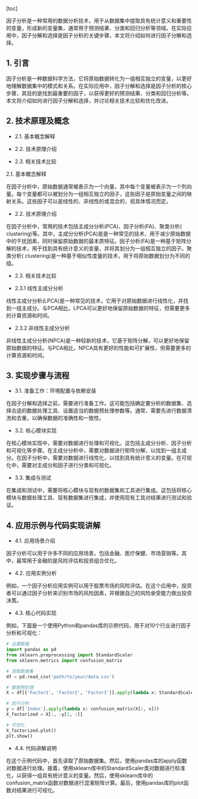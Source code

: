 
[toc]                    
                
                
因子分析是一种常用的数据分析技术，用于从数据集中提取具有统计意义和重要性的变量，形成新的变量集，通常用于预测结果、分类和回归分析等领域。在实际应用中，因子分解和选择是因子分析的关键步骤，本文将介绍如何进行因子分解和选择。

## 1. 引言

因子分析是一种数据科学方法，它将原始数据转化为一组相互独立的变量，以更好地理解数据集中的模式和关系。在实际应用中，因子分解和选择是因子分析的核心步骤，其目的是找到最重要的因子，以获得更好的预测结果、分类和回归分析等。本文将介绍如何进行因子分解和选择，并讨论相关技术比较和优化改进。

## 2. 技术原理及概念

- 2.1. 基本概念解释

- 2.2. 技术原理介绍

- 2.3. 相关技术比较

2.1. 基本概念解释

在因子分析中，原始数据通常被表示为一个向量，其中每个变量被表示为一个列向量。每个变量都可以被划分为一组相互独立的因子，这些因子是原始变量之间的映射关系。这些因子可以是线性的、非线性的或混合的，视具体情况而定。

- 2.2. 技术原理介绍

在因子分析中，常用的技术包括主成分分析(PCA)、因子分析(FA)、聚类分析( clustering)等。其中，主成分分析(PCA)是是一种常见的技术，用于减少原始数据中的干扰因素，同时保留原始数据的最本质特征。因子分析(FA)是一种基于矩阵分解的技术，用于找到具有统计意义的变量，并将其划分为一组相互独立的因子。聚类分析( clustering)是一种基于相似性度量的技术，用于将原始数据划分为不同的组。

- 2.3. 相关技术比较

- 2.3.1 线性主成分分析

线性主成分分析(LPCA)是一种常见的技术，它用于对原始数据进行线性化，并找到一组主成分。与PCA相比，LPCA可以更好地保留原始数据的特征，但需要更多的计算资源和时间。

- 2.3.2 非线性主成分分析

非线性主成分分析(NPCA)是一种较新的技术，它基于矩阵分解，可以更好地保留原始数据的特征。与PCA相比，NPCA具有更好的性能和可扩展性，但需要更多的计算资源和时间。

## 3. 实现步骤与流程

- 3.1. 准备工作：环境配置与依赖安装

在因子分解和选择之前，需要进行准备工作。这可能包括确定要分析的数据集、选择合适的数据处理工具、设置适当的数据预处理参数等。通常，需要先进行数据清洗和去重，以确保数据的准确性和一致性。

- 3.2. 核心模块实现

在核心模块实现中，需要对数据进行处理和可视化。这包括主成分分析、因子分析和可视化等步骤。在主成分分析中，需要对数据进行矩阵分解，以找到一组主成分。在因子分析中，需要对数据进行线性化，以找到具有统计意义的变量。在可视化中，需要对主成分和因子进行分类和可视化。

- 3.3. 集成与测试

在集成和测试中，需要将核心模块与现有的数据集和工具进行集成。这包括将核心模块与数据处理工具、现有数据集进行集成，并使用现有工具对结果进行测试和验证。

## 4. 应用示例与代码实现讲解

- 4.1. 应用场景介绍

因子分析可以用于许多不同的应用场景，包括金融、医疗保健、市场营销等。其中，最常用于金融的是风险评估和投资组合优化。

- 4.2. 应用实例分析

例如，一个因子分析应用实例可以用于股票市场的风险评估。在这个应用中，投资者可以通过因子分析来识别市场的风险因素，并根据自己的风险承受能力做出投资决策。

- 4.3. 核心代码实现

例如，下面是一个使用Python和pandas库的示例代码，用于对10个行业进行因子分析和可视化：
```python
# 设置数据
import pandas as pd
from sklearn.preprocessing import StandardScaler
from sklearn.metrics import confusion_matrix

# 读取数据集
df = pd.read_csv('path/to/your/data.csv')

# 数据预处理
X = df[['Factor1', 'Factor2', 'Factor3']].apply(lambda x: StandardScaler().fit_transform(x))

# 因子分析
y = df['Index'].apply(lambda x: confusion_matrix(X[:, x]))
X_factorized = X[:, -y[1, :]]

# 可视化
X_factorized.plot()
plt.show()
```
- 4.4. 代码讲解说明

在这个示例代码中，首先读取了原始数据集。然后，使用pandas库的apply函数对数据进行处理。接着，使用sklearn库中的StandardScaler类对数据进行标准化，以获得一组具有统计意义的变量。然后，使用sklearn库中的confusion_matrix函数对数据进行混淆矩阵计算。最后，使用pandas库的plot函数对结果进行可视化。

